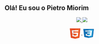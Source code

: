 ## Olá! Eu sou o Pietro Miorim

<div align="center">
  <a href="https://github.com/PietroMiorim">
  <img height="150em" src="https://github-readme-stats.vercel.app/api?username=PietroMiorim&show_icons=true&theme=algolia&include_all_commits=true&count_private=true"/>
  <img height="150em" src="https://github-readme-stats.vercel.app/api/top-langs/?username=PietroMiorim&layout=compact&langs_count=7&theme=algolia"/>
</div>
  <div style="display: inline_block" align="center"><br>
  <img align="center" alt="Pietro-HTML" height="35" width="40" src="https://raw.githubusercontent.com/devicons/devicon/master/icons/html5/html5-original.svg">
  <img align="center" alt="Pietro-CSS" height="30" width="40" src="https://raw.githubusercontent.com/devicons/devicon/master/icons/css3/css3-original.svg">
</div>
  
  ##
